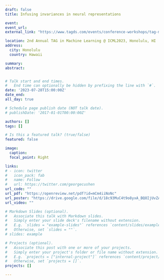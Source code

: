 ```yaml
---
draft: false
title: Infusing invariances in neural representations

event: 
event_url: 
external_link: "https://www.tagds.com/events/conference-workshops/tag-ml23"

location: 2nd Annual TAG in Machine Learning @ ICML2023, Honolulu, HI
address: 
  city: Honolulu
  country: Hawaii

summary:
abstract: 


# Talk start and end times.
#   End time can optionally be hidden by prefixing the line with `#`.
date: '2023-07-28T15:00:00Z'
date_end: 
all_day: true

# Schedule page publish date (NOT talk date).
# publishDate: '2017-01-01T00:00:00Z'

authors: []
tags: []

# Is this a featured talk? (true/false)
featured: false

image:
  caption: 
  focal_point: Right

links:
# - icon: twitter
#   icon_pack: fab
#   name: Follow
#   url: https://twitter.com/georgecushen
url_code: ""
url_pdf: "https://openreview.net/pdf?id=mCm4iiNoNc"
url_poster: "https://drive.google.com/file/d/18c93MuC4t9o8yxA_BQ8IjUvZAuVXK92h/view"
url_video: ""

# Markdown Slides (optional).
#   Associate this talk with Markdown slides.
#   Simply enter your slide deck's filename without extension.
#   E.g. `slides = "example-slides"` references `content/slides/example-slides.md`.
#   Otherwise, set `slides = ""`.
# slides: example

# Projects (optional).
#   Associate this post with one or more of your projects.
#   Simply enter your project's folder or file name without extension.
#   E.g. `projects = ["internal-project"]` references `content/project/deep-learning/index.md`.
#   Otherwise, set `projects = []`.
projects: []

---
```


<!-- {{% callout note %}}
Click on the **Slides** button above to view the built-in slides feature.
{{% /callout %}}